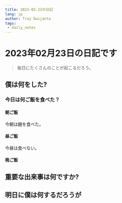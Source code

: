 ```yaml
---
title: 2023-02-23の日記
lang: jp
author: Troy Dwijanto
tags:
 - daily_notes
---
```

# 2023年02月23日の日記です
> 毎日にたくさんのことが起こるだろう。

## 僕は何をした?

### 今日は何ご飯を食べた？
#### 朝ご飯
今朝は麺を食べた。
#### 昼ご飯
今昼は食べない。
#### 晩ご飯

## 重要な出来事は何ですか?

## 明日に僕は何するだろうが